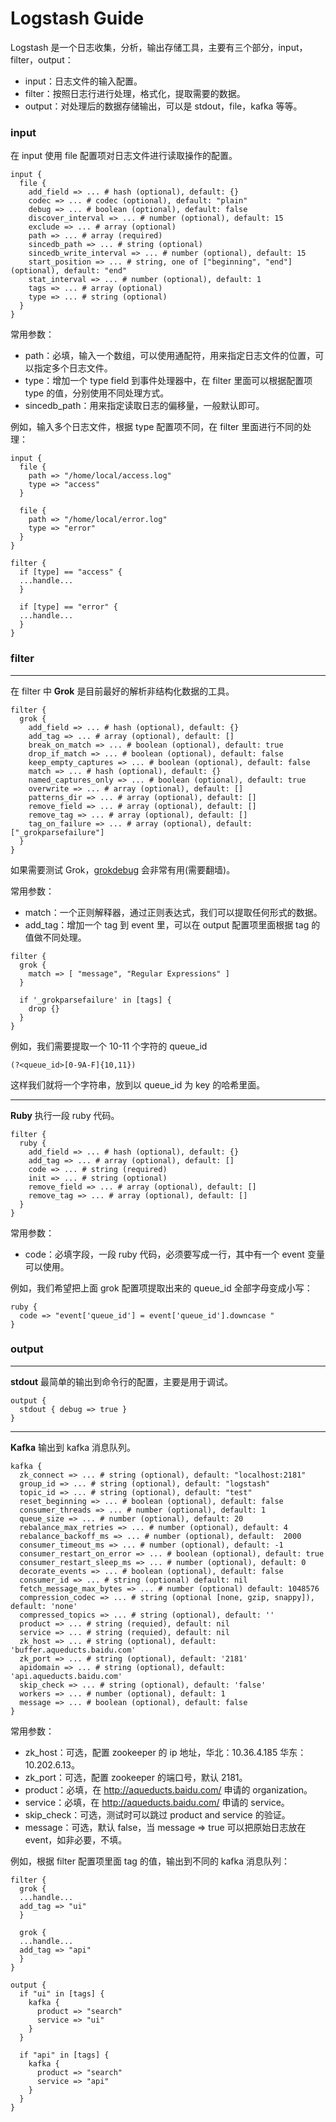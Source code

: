 # Logstash Guide

Logstash 是一个日志收集，分析，输出存储工具，主要有三个部分，input，filter，output：

- input：日志文件的输入配置。
- filter：按照日志行进行处理，格式化，提取需要的数据。
- output：对处理后的数据存储输出，可以是 stdout，file，kafka 等等。

### input

在 input 使用 file 配置项对日志文件进行读取操作的配置。

```
input {
  file {
    add_field => ... # hash (optional), default: {}
    codec => ... # codec (optional), default: "plain"
    debug => ... # boolean (optional), default: false
    discover_interval => ... # number (optional), default: 15
    exclude => ... # array (optional)
    path => ... # array (required)
    sincedb_path => ... # string (optional)
    sincedb_write_interval => ... # number (optional), default: 15
    start_position => ... # string, one of ["beginning", "end"] (optional), default: "end"
    stat_interval => ... # number (optional), default: 1
    tags => ... # array (optional)
    type => ... # string (optional)
  }
}
```

常用参数：

- path：必填，输入一个数组，可以使用通配符，用来指定日志文件的位置，可以指定多个日志文件。
- type：增加一个 type field 到事件处理器中，在 filter 里面可以根据配置项 type 的值，分别使用不同处理方式。
- sincedb_path：用来指定读取日志的偏移量，一般默认即可。

例如，输入多个日志文件，根据 type 配置项不同，在 filter 里面进行不同的处理：

```
input {
  file {
    path => "/home/local/access.log"
    type => "access"
  }

  file {
    path => "/home/local/error.log"
    type => "error"
  }
}

filter {
  if [type] == "access" {
  ...handle...
  }

  if [type] == "error" {
  ...handle...
  }
}
```

### filter

***

在 filter 中 **Grok** 是目前最好的解析非结构化数据的工具。

```
filter {
  grok {
    add_field => ... # hash (optional), default: {}
    add_tag => ... # array (optional), default: []
    break_on_match => ... # boolean (optional), default: true
    drop_if_match => ... # boolean (optional), default: false
    keep_empty_captures => ... # boolean (optional), default: false
    match => ... # hash (optional), default: {}
    named_captures_only => ... # boolean (optional), default: true
    overwrite => ... # array (optional), default: []
    patterns_dir => ... # array (optional), default: []
    remove_field => ... # array (optional), default: []
    remove_tag => ... # array (optional), default: []
    tag_on_failure => ... # array (optional), default: ["_grokparsefailure"]
  }
}
```

如果需要测试 Grok，[grokdebug](http://grokdebug.herokuapp.com) 会非常有用(需要翻墙)。

常用参数：

- match：一个正则解释器，通过正则表达式，我们可以提取任何形式的数据。
- add_tag：增加一个 tag 到 event 里，可以在 output 配置项里面根据 tag 的值做不同处理。

```
filter {
  grok {
    match => [ "message", "Regular Expressions" ]
  }

  if '_grokparsefailure' in [tags] {
    drop {}
  }
}
```

例如，我们需要提取一个 10-11 个字符的 queue_id

```
(?<queue_id>[0-9A-F]{10,11})
```

这样我们就将一个字符串，放到以 queue_id 为 key 的哈希里面。

***

**Ruby** 执行一段 ruby 代码。

```
filter {
  ruby {
    add_field => ... # hash (optional), default: {}
    add_tag => ... # array (optional), default: []
    code => ... # string (required)
    init => ... # string (optional)
    remove_field => ... # array (optional), default: []
    remove_tag => ... # array (optional), default: []
  }
}
```

常用参数：

- code：必填字段，一段 ruby 代码，必须要写成一行，其中有一个 event 变量可以使用。

例如，我们希望把上面 grok 配置项提取出来的 queue_id 全部字母变成小写：

```
ruby {
  code => "event['queue_id'] = event['queue_id'].downcase "
}
```

### output

***

**stdout** 最简单的输出到命令行的配置，主要是用于调试。

```
output {
  stdout { debug => true }
}
```

***

**Kafka** 输出到 kafka 消息队列。

```
kafka {
  zk_connect => ... # string (optional), default: "localhost:2181"
  group_id => ... # string (optional), default: "logstash"
  topic_id => ... # string (optional), default: "test"
  reset_beginning => ... # boolean (optional), default: false
  consumer_threads => ... # number (optional), default: 1
  queue_size => ... # number (optional), default: 20
  rebalance_max_retries => ... # number (optional), default: 4
  rebalance_backoff_ms => ... # number (optional), default:  2000
  consumer_timeout_ms => ... # number (optional), default: -1
  consumer_restart_on_error => ... # boolean (optional), default: true
  consumer_restart_sleep_ms => ... # number (optional), default: 0
  decorate_events => ... # boolean (optional), default: false
  consumer_id => ... # string (optional) default: nil
  fetch_message_max_bytes => ... # number (optional) default: 1048576
  compression_codec => ... # string (optional [none, gzip, snappy]), default: 'none'
  compressed_topics => ... # string (optional), default: ''
  product => ... # string (requied), default: nil
  service => ... # string (requied), default: nil
  zk_host => ... # string (optional), default: 'buffer.aqueducts.baidu.com'
  zk_port => ... # string (optional), default: '2181'
  apidomain => ... # string (optional), default: 'api.aqueducts.baidu.com'
  skip_check => ... # string (optional), default: 'false'
  workers => ... # number (optional), default: 1
  message => ... # boolean (optional), default: false
}
```

常用参数：

- zk_host：可选，配置 zookeeper 的 ip 地址，华北：10.36.4.185 华东：10.202.6.13。
- zk_port：可选，配置 zookeeper 的端口号，默认 2181。
- product：必填，在 http://aqueducts.baidu.com/ 申请的 organization。
- service：必填，在 http://aqueducts.baidu.com/ 申请的 service。
- skip_check：可选，测试时可以跳过 product and service 的验证。
- message：可选，默认 false，当 message => true 可以把原始日志放在 event，如非必要，不填。

例如，根据 filter 配置项里面 tag 的值，输出到不同的 kafka 消息队列：

```
filter {
  grok {
  ...handle...
  add_tag => "ui"
  }

  grok {
  ...handle...
  add_tag => "api"
  }
}

output {
  if "ui" in [tags] {
    kafka {
      product => "search"
      service => "ui"
    }
  }

  if "api" in [tags] {
    kafka {
      product => "search"
      service => "api"
    }
  }
}
```
